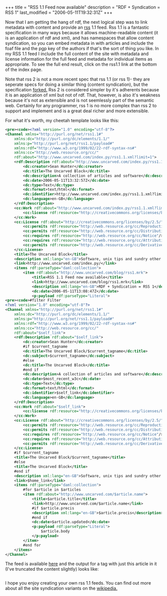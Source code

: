 +++
title = "RSS 1.1 Feed now available"
description = "RDF + Syndication = RSS 1"
last_modified = "2006-05-11T19:32:31Z"
+++


Now that I am getting the hang of rdf, the next logical step was to
link metadata with content and provide an [rss][5] 1.1 feed. Rss 1.1 is a
fantastic specification in many ways because it allows machine-readable
content (it is an application of rdf and xml), and has namespaces that
allow content syndication, so you can embed metadata in with articles
and include the foaf file and the pgp key of the authors if that's the
sort of thing you like. In my RSS 1.1 feed I include the full content
of the site with metadata and license information for the full feed and
metadata for individual items as appropriate. To see the full end
result, click on the rss1.1 link at the bottom of the index page.

Note that rss 2 is not a more recent spec that rss 1.1 (or rss 1)- they
are seperate specs for doing a similar thing (content syndication), but
the specification [forked.][6] Rss 2 is considered simpler by it's
adherents because it is an application of xml but not of rdf. That,
however, is also it's weakness because it's not as extensible and is
not seemlessly part of the semantic web. Certainly for any programmer,
rss 1 is no more complex than rss 2 to support and implement and is a
great deal richer and more extensible.

For what it's worth, my cheetah template looks like this:
```xml
<pre><code><?xml version="1.0" encoding="utf-8"?>
<Channel xmlns="http://purl.org/net/rss1.1#"
    xmlns:dc="http://purl.org/dc/elements/1.1/"
    xmlns:p="http://purl.org/net/rss1.1/payload#"
    xmlns:rdf="http://www.w3.org/1999/02/22-rdf-syntax-ns#"
    xmlns:cc="http://web.resource.org/cc/"
    rdf:about="http://www.uncarved.com/index.py/rss1.1.xml?limit=1">
    <rdf:Description rdf:about="http://www.uncarved.com/index.py/rss1.1.xml?limit=1">
        <dc:creator>Sean Hunter</dc:creator>
        <dc:title>The Uncarved Block</dc:title>
        <dc:description>A collection of articles and software</dc:description>
        <dc:date>2006-05-11T13:32:57Z</dc:date>
        <dc:type>Text</dc:type>
        <dc:format>text/html</dc:format>
        <dc:identifier>http://www.uncarved.com/index.py/rss1.1.xml?limit=1</dc:identifier>
        <dc:language>en-GB</dc:language>
    </rdf:Description>
    <cc:Work rdf:about="http://www.uncarved.com/index.py/rss1.1.xml?limit=1">
        <cc:license rdf:resource="http://creativecommons.org/licenses/by/2.5/" />
    </cc:Work>
    <cc:License rdf:about="http://creativecommons.org/licenses/by/2.5/">
        <cc:permits rdf:resource="http://web.resource.org/cc/Reproduction"/>
        <cc:permits rdf:resource="http://web.resource.org/cc/Distribution"/>
        <cc:requires rdf:resource="http://web.resource.org/cc/Notice"/>
        <cc:requires rdf:resource="http://web.resource.org/cc/Attribution"/>
        <cc:permits rdf:resource="http://web.resource.org/cc/DerivativeWorks"/>
    </cc:License>
    <title>The Uncarved Block</title>
    <description xml:lang="en-GB">Software, unix tips and sundry other things</description>
    <link>http://www.uncarved.com/index.py/</link>
    <items rdf:parseType="daml:collection">
        <item rdf:about="http://www.uncarved.com/blog/rss1.mrk">
            <title>RSS 1.1 Feed now available</title>
            <link>http://www.uncarved.com/blog/rss1.mrk</link>
            <description xml:lang="en-GB">RDF + Syndication = RSS 1</description>
            <dc:date>2006-05-11T13:08:47Z</dc:date>
            <p:payload rdf:parseType="Literal">
<pre><code>#filter Filter
<?xml version="1.0" encoding="utf-8"?>
<Channel xmlns="http://purl.org/net/rss1.1#"
    xmlns:dc="http://purl.org/dc/elements/1.1/"
    xmlns:p="http://purl.org/net/rss1.1/payload#"
    xmlns:rdf="http://www.w3.org/1999/02/22-rdf-syntax-ns#"
    xmlns:cc="http://web.resource.org/cc/"
    rdf:about="$self_link">
    <rdf:Description rdf:about="$self_link">
        <dc:creator>Sean Hunter</dc:creator>
        #if $current_tagname
        <dc:title>The Uncarved Block/$current_tagname</dc:title>
        <dc:subject>$current_tagname</dc:subject>
        #else
        <dc:title>The Uncarved Block</dc:title>
        #end if
        <dc:description>A collection of articles and software</dc:description>
        <dc:date>$most_recent_w3c</dc:date>
        <dc:type>Text</dc:type>
        <dc:format>text/html</dc:format>
        <dc:identifier>$self_link</dc:identifier>
        <dc:language>en-GB</dc:language>
    </rdf:Description>
    <cc:Work rdf:about="$self_link">
        <cc:license rdf:resource="http://creativecommons.org/licenses/by/2.5/" />
    </cc:Work>
    <cc:License rdf:about="http://creativecommons.org/licenses/by/2.5/">
        <cc:permits rdf:resource="http://web.resource.org/cc/Reproduction"/>
        <cc:permits rdf:resource="http://web.resource.org/cc/Distribution"/>
        <cc:requires rdf:resource="http://web.resource.org/cc/Notice"/>
        <cc:requires rdf:resource="http://web.resource.org/cc/Attribution"/>
        <cc:permits rdf:resource="http://web.resource.org/cc/DerivativeWorks"/>
    </cc:License>
    #if $current_tagname
    <title>The Uncarved Block/$current_tagname</title>
    #else
    <title>The Uncarved Block</title>
    #end if
    <description xml:lang="en-GB">Software, unix tips and sundry other things</description>
    <link>$home_link</link>
    <items rdf:parseType="daml:collection">
        #for $article in $articles
        <item rdf:about="http://www.uncarved.com/$article.name">
            <title>$article.title</title>
            <link>http://www.uncarved.com/$article.name</link>
            #if $article.precis
            <description xml:lang="en-GB">$article.precis</description>
            #end if
            <dc:date>$article.updated</dc:date>
            <p:payload rdf:parseType="Literal">
                $article.body
            </p:payload>
        </item>
        #end for
    </items>
</Channel>
```

The feed is available [here][7] and the output for a tag with just this
article in it (I've truncated the content slightly) looks like:
```
```
I hope you enjoy creating your own rss 1.1 feeds. You can find out more
about all the site syndication variants on the [wikipedia.][8]

[1]: http://www.uncarved.com/articles/rss1
[2]: http://www.uncarved.com/
[3]: http://www.uncarved.com/articles/contact
[4]: http://www.uncarved.com/login/
[5]: http://inamidst.com/rss1.1/
[6]: http://diveintomark.org/archives/2002/09/06/history_of_the_rss_fork
[7]: http://www.uncarved.com/rss1.1.xml
[8]: http://en.wikipedia.org/wiki/RSS_(file_format)
[9]: http://www.uncarved.com/tags/computers
[11]: http://creativecommons.org/licenses/by-sa/4.0/
